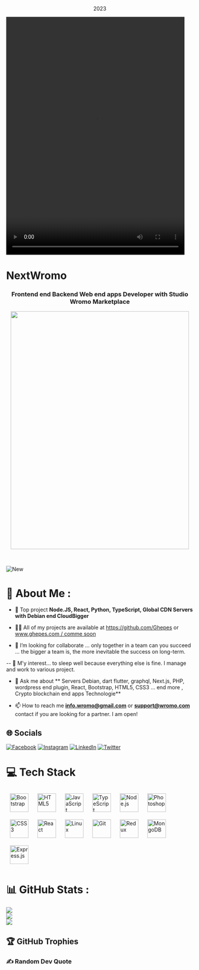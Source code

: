 
<p align="center">
  <mp4 alt="mp4" height="275" src="[https://www.uapp.at/fack-s-now.PNG](https://www.uapp.at/Fackedshippitnow!.mp4)" />2023</p>

  <video width="480" height="640" autoplay>
  <source src="[https://www.uapp.at/Fackedshippitnow!.mp4](https://github.com/NextWromo/NextWromo/blob/main/fack-s-now.PNG)" type="video/mp4">
  <source src="[https://www.uapp.at/Fackedshippitnow!.mp4](https://www.uapp.at/fack-s-now.PNG)" type="video/ogg">
  "@Ghepes" nikname github @NextWromo or @Ghepes with Studio Wromo Marketplace @Wromo - Webdesign Studio Wromo.
</video>

<h1 Studio Wromo Marketplace > NextWromo </h1></h1>
<h3 align="center">Frontend end Backend Web end apps Developer with Studio Wromo Marketplace</h3>
<p align="center"><img src="[https://www.uapp.at/Fackedshippitnow!.mp4](https://www.uapp.at/fack-s-now.PNG)" width="480" height="640"  /></p>
<br/>
<p align="left"> <img src="[https://www.uapp.at/Fackedshippitnow!.mp4](https://www.uapp.at/fack-s-now.PNG)" alt="New" /> </p>

# 💫 About Me :

- 🌱 Top project **Node.JS, React, Python, TypeScript, Global CDN Servers with Debian end CloudBigger**

- 👨‍💻 All of my projects are available at https://github.com/Ghepes or[ www.ghepes.com / comme soon](https://ghepes.com/)

- 💞️ I’m looking for collaborate ... only together in a team can you succeed ... the bigger a team is, the more inevitable the success on long-term.

-- 👀 M'y interest... to sleep well because everything else is fine. 
I manage and work to various project.

- 💬 Ask me about ** Servers Debian, dart flutter, graphql,  Next.js, PHP, wordpress end plugin, React, Bootstrap, HTML5, CSS3 ... end more , Crypto blockchain end apps Technologie**

- 📫 How to reach me **info.wromo@gmail.com** or **support@wromo.com** contact if you are looking for a partner. I am open!

## 🌐 Socials
[![Facebook](https://img.shields.io/badge/Facebook-%231877F2.svg?logo=Facebook&logoColor=white)](https://www.facebook.com/nexttipps/) [![Instagram](https://img.shields.io/badge/Instagram-%23E4405F.svg?logo=Instagram&logoColor=white)](https://www.instagram.com/bestof_ads/) [![LinkedIn](https://img.shields.io/badge/LinkedIn-%230077B5.svg?logo=linkedin&logoColor=white)](https://www.linkedin.com/in/wromo-team-a7413b210/) [![Twitter](https://img.shields.io/badge/Twitter-%231DA1F2.svg?logo=Twitter&logoColor=white)](https://twitter.com/WromoShop) 

# 💻 Tech Stack
<div align="left">  
<img style="margin: 10px" src="https://profilinator.rishav.dev/skills-assets/bootstrap-plain.svg" alt="Bootstrap" height="50" />  
<img style="margin: 10px" src="https://profilinator.rishav.dev/skills-assets/html5-original-wordmark.svg" alt="HTML5" height="50" />  
<img style="margin: 10px" src="https://profilinator.rishav.dev/skills-assets/javascript-original.svg" alt="JavaScript" height="50" />  
<img style="margin: 10px" src="https://profilinator.rishav.dev/skills-assets/typescript-original.svg" alt="TypeScript" height="50" />  
<img style="margin: 10px" src="https://profilinator.rishav.dev/skills-assets/nodejs-original-wordmark.svg" alt="Node.js" height="50" />  
<img style="margin: 10px" src="https://profilinator.rishav.dev/skills-assets/photoshop-plain.svg" alt="Photoshop" height="50" />  
<img style="margin: 10px" src="https://profilinator.rishav.dev/skills-assets/css3-original-wordmark.svg" alt="CSS3" height="50" />  
<img style="margin: 10px" src="https://profilinator.rishav.dev/skills-assets/react-original-wordmark.svg" alt="React" height="50" />  
<img style="margin: 10px" src="https://profilinator.rishav.dev/skills-assets/linux-original.svg" alt="Linux" height="50" />  
<img style="margin: 10px" src="https://profilinator.rishav.dev/skills-assets/git-scm-icon.svg" alt="Git" height="50" />  
<img style="margin: 10px" src="https://profilinator.rishav.dev/skills-assets/redux-original.svg" alt="Redux" height="50" />  
<img style="margin: 10px" src="https://profilinator.rishav.dev/skills-assets/mongodb-original-wordmark.svg" alt="MongoDB" height="50" />
<img style="margin: 10px" src="https://profilinator.rishav.dev/skills-assets/express-original-wordmark.svg" alt="Express.js" height="50" />  
</div>

# 📊 GitHub Stats :
![](https://github-readme-stats.vercel.app/api?username=saifulemon&theme=yeblu&hide_border=false&include_all_commits=true&count_private=true)<br/>
![](https://github-readme-streak-stats.herokuapp.com/?user=saifulemon&theme=yeblu&hide_border=false)<br/>
![](https://github-readme-stats.vercel.app/api/top-langs/?username=saifulemon&theme=yeblu&hide_border=false&include_all_commits=true&count_private=true&layout=compact)

## 🏆 GitHub Trophies

### ✍️ Random Dev Quote


<!---
NextWromo/NextWromo is a ✨ special ✨ repository because its `README.md` (this file) appears on your GitHub profile by Wromo Studio Marketplace.
You can click the Preview link to take a look at your changes.
--->

